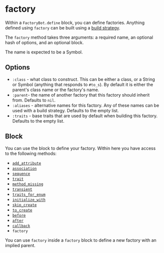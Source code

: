 # factory

Within a `FactoryBot.define` block, you can define factories. Anything defined
using `factory` can be built using a [build strategy](build-strategies.html).

The `factory` method takes three arguments: a required name, an optional hash
of options, and an optional block.

The name is expected to be a Symbol.

## Options

- `:class` - what class to construct. This can be either a class, or a String
  or Symbol (anything that responds to `#to_s`). By default it is either the
  parent's class name or the factory's name.
- `:parent`- the name of another factory that this factory should inherit from.
  Defaults to `nil`.
- `:aliases` - alternative names for this factory. Any of these names can be
  used with a build strategy. Defaults to the empty list.
- `:traits` - base traits that are used by default when building this factory.
  Defaults to the empty list.

## Block

You can use the block to define your factory. Within here you have access to the following methods:

- [`add_attribute`](ref/add_attribute.md)
- [`association`](ref/association.md)
- [`sequence`](ref/sequence.md)
- [`trait`](ref/trait.md)
- [`method_missing`](ref/method_missing.html)
- [`transient`](ref/transient.md)
- [`traits_for_enum`](ref/traits_for_enum.md)
- [`initialize_with`](ref/build-and-create.md)
- [`skip_create`](ref/build-and-create.md)
- [`to_create`](ref/build-and-create.md)
- [`before`](ref/hooks.md)
- [`after`](ref/hooks.md)
- [`callback`](ref/hooks.md)
- `factory`

You can use `factory` inside a `factory` block to define a new factory with an
implied parent.
